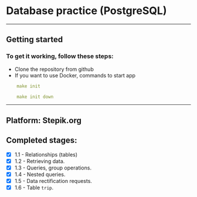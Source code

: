 # Database practice (PostgreSQL)
*****

## Getting started

### To get it working, follow these steps:

* Clone the repository from github 
* If you want to use Docker, commands to start app 
```yaml
    make init

    make init down
```

*****

## Platform: Stepik.org

## Completed stages:
- [X] 1.1 - Relationships (tables)
- [x] 1.2 - Retrieving data.
- [x] 1.3 - Queries, group operations.
- [x] 1.4 - Nested queries.
- [x] 1.5 - Data rectification requests.
- [x] 1.6 - Table `trip`.